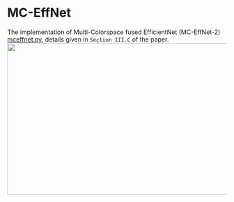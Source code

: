 # MC-EffNet
The implementation of Multi-Colorspace fused EfficientNet (MC-EffNet-2) [mceffnet.py](https://github.com/manjaryp/GANvsGraphicsvsReal/blob/main/MC-EffNet/mceffnet.py), details given in `Section III.C` of the paper.
<img src = "https://github.com/manjaryp/GANvsGraphicsvsReal/blob/main/images/mc-effnet3.png" width="900" height="350">


